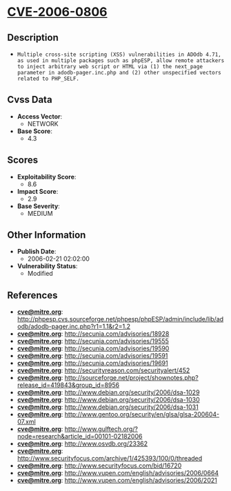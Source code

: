 
# [CVE-2006-0806](http://phpesp.cvs.sourceforge.net/phpesp/phpESP/admin/include/lib/adodb/adodb-pager.inc.php?r1=1.1&r2=1.2)

## Description

- `Multiple cross-site scripting (XSS) vulnerabilities in ADOdb 4.71, as used in multiple packages such as phpESP, allow remote attackers to inject arbitrary web script or HTML via (1) the next_page parameter in adodb-pager.inc.php and (2) other unspecified vectors related to PHP_SELF.`

## Cvss Data

- **Access Vector**:
  - NETWORK
- **Base Score**:
  - 4.3

## Scores

- **Exploitability Score**:
  - 8.6
- **Impact Score**:
  - 2.9
- **Base Severity**:
  - MEDIUM

## Other Information

- **Publish Date**:
  - 2006-02-21 02:02:00
- **Vulnerability Status**:
  - Modified

## References

- **cve@mitre.org**: http://phpesp.cvs.sourceforge.net/phpesp/phpESP/admin/include/lib/adodb/adodb-pager.inc.php?r1=1.1&r2=1.2
- **cve@mitre.org**: http://secunia.com/advisories/18928
- **cve@mitre.org**: http://secunia.com/advisories/19555
- **cve@mitre.org**: http://secunia.com/advisories/19590
- **cve@mitre.org**: http://secunia.com/advisories/19591
- **cve@mitre.org**: http://secunia.com/advisories/19691
- **cve@mitre.org**: http://securityreason.com/securityalert/452
- **cve@mitre.org**: http://sourceforge.net/project/shownotes.php?release_id=419843&group_id=8956
- **cve@mitre.org**: http://www.debian.org/security/2006/dsa-1029
- **cve@mitre.org**: http://www.debian.org/security/2006/dsa-1030
- **cve@mitre.org**: http://www.debian.org/security/2006/dsa-1031
- **cve@mitre.org**: http://www.gentoo.org/security/en/glsa/glsa-200604-07.xml
- **cve@mitre.org**: http://www.gulftech.org/?node=research&article_id=00101-02182006
- **cve@mitre.org**: http://www.osvdb.org/23362
- **cve@mitre.org**: http://www.securityfocus.com/archive/1/425393/100/0/threaded
- **cve@mitre.org**: http://www.securityfocus.com/bid/16720
- **cve@mitre.org**: http://www.vupen.com/english/advisories/2006/0664
- **cve@mitre.org**: http://www.vupen.com/english/advisories/2006/2021
